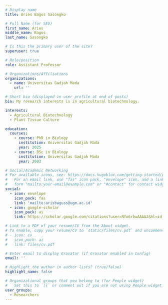 ```yaml
---
# Display name
title: Aries Bagus Sasongko

# Full Name (for SEO)
first_name: Aries
middle_name: Bagus
last_name: Sasongko

# Is this the primary user of the site?
superuser: true

# Role/position
role: Assistant Professor

# Organizations/Affiliations
organizations:
  - name: Universitas Gadjah Mada
    url: ''

# Short bio (displayed in user profile at end of posts)
bio: My research interests is in agricultural biotechnology.

interests:
  - Agricultural Biotechnology
  - Plant Tissue Culture

education:
  courses:
    - course: PhD in Biology
      institution: Universitas Gadjah Mada
      year: 2025
    - course: BSc in Biology
      institution: Universitas Gadjah Mada
      year: 2003

# Social/Academic Networking
# For available icons, see: https://docs.hugoblox.com/getting-started/page-builder/#icons
#   For an email link, use "fas" icon pack, "envelope" icon, and a link in the
#   form "mailto:your-email@example.com" or "#contact" for contact widget.
social:
  - icon: envelope
    icon_pack: fas
    link: 'mailto:arisbaguss@ugm.ac.id'
  - icon: google-scholar
    icon_pack: ai
    link: https://scholar.google.com/citations?user=Nfo6rbwAAAAJ&hl=id

# Link to a PDF of your resume/CV from the About widget.
# To enable, copy your resume/CV to `static/files/cv.pdf` and uncomment the lines below.
# - icon: cv
#   icon_pack: ai
#   link: files/cv.pdf

# Enter email to display Gravatar (if Gravatar enabled in Config)
email: ''

# Highlight the author in author lists? (true/false)
highlight_name: false

# Organizational groups that you belong to (for People widget)
#   Set this to `[]` or comment out if you are not using People widget.
user_groups:
  - Researchers
---
```

